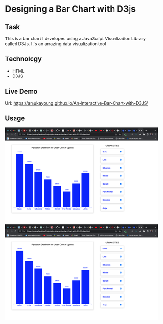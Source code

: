 # Designing a Bar Chart with D3js

## Task
This is a bar chart I developed using a JavaScript Visualization Library called D3Js. It's an amazing data visualization tool

## Technology
- HTML
- D3JS

## Live Demo
 Url: https://amukayoung.github.io/An-Interactive-Bar-Chart-with-D3JS/

 ## Usage
![Screen Shot](./images/d3js-chart1.png)
[![Video](./images/d3js-chart1.png)]([https://youtu.be/L_xoXY4IFWA])
